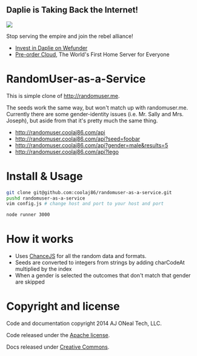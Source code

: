 Daplie is Taking Back the Internet!
--------------

[![](https://daplie.github.com/igg/images/ad-developer-rpi-white-890x275.jpg?v2)](https://daplie.com/preorder/)

Stop serving the empire and join the rebel alliance!

* [Invest in Daplie on Wefunder](https://daplie.com/invest/)
* [Pre-order Cloud](https://daplie.com/preorder/), The World's First Home Server for Everyone

RandomUser-as-a-Service
===

This is simple clone of <http://randomuser.me>.

The seeds work the same way, but won't match up with randomuser.me.
Currently there are some gender-identity issues
(i.e. Mr. Sally and Mrs. Joseph), but aside from that it's pretty
much the same thing.

  * <http://randomuser.coolaj86.com/api>
  * <http://randomuser.coolaj86.com/api?seed=foobar>
  * <http://randomuser.coolaj86.com/api?gender=male&results=5>
  * <http://randomuser.coolaj86.com/api?lego>

Install & Usage
===

```bash
git clone git@github.com:coolaj86/randomuser-as-a-service.git
pushd randomuser-as-a-service
vim config.js # change host and port to your host and port

node runner 3000
```

How it works
===

  * Uses [ChanceJS](http://chancejs.com/) for all the random data and formats.
  * Seeds are converted to integers from strings by adding charCodeAt multiplied by the index
  * When a gender is selected the outcomes that don't match that gender are skipped

Copyright and license
===

Code and documentation copyright 2014 AJ ONeal Tech, LLC.

Code released under the [Apache license](https://github.com/coolaj86/randomuser-as-a-service/blob/master/LICENSE).

Docs released under [Creative Commons](https://github.com/coolaj86/randomuser-as-a-service/blob/master/LICENSE.DOCS).
